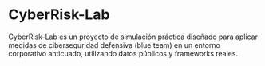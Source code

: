 # CyberRisk-Lab
CyberRisk-Lab es un proyecto de simulación práctica diseñado para aplicar medidas de ciberseguridad defensiva (blue team) en un entorno corporativo anticuado, utilizando datos públicos y frameworks reales.
